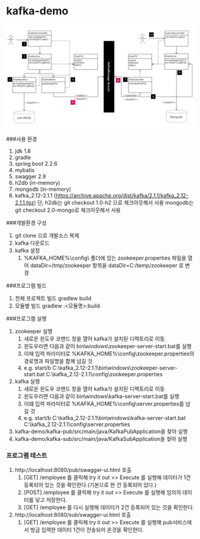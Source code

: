# kafka-demo
![](images/tag-v2.0-mongo.png)


###사용 환경
1. jdk 1.8 
2. gradle
3. spring boot 2.2.6
4. mybatis
5. swagger 2.9
6. h2db (in-memory) 
7. mongodb (in-memory)
8. kafka_2.12-2.1.1 (https://archive.apache.org/dist/kafka/2.1.1/kafka_2.12-2.1.1.tgz)
단, h2db는 git checkout 1.0-h2 으로 체크아웃해서 사용
mongodb는 git checkout 2.0-mongo로 체크아웃해서 사용

###개발환경 구성
1. git clone <url> 으로 개발소스 복제
2. kafka 다운로드
3. kafka 설정
   1. %KAFKA_HOME%\config\ 폴더에 있는 zookeeper.properties 파일을 열어 dataDir=/tmp/zookeeper 항목을 dataDir=C:/temp/zookeeper 로 변경

###프로그램 빌드
1. 전체 프로젝트 빌드
   gradlew build
2. 모듈별 빌드
   gradlew :<모듈명>:build

###프로그램 실행
1. zookeeper 실행
   1. 새로운 윈도우 코맨드 창을 열어 kafka가 설치된 디렉토리로 이동
   2. 윈도우라면 다음과 같이 bin\windows\zookeeper-server-start.bat를 실행
   3. 이때 입력 파라미터로 %KAFKA_HOME%\config\zookeeper.properties의 경로명과 파일명을 함께 넘길 것
   4. e.g. start/b C:\kafka_2.12-2.1.1\bin\windows\zookeeper-server-start.bat C:\kafka_2.12-2.1.1\config\zookeeper.properties
2. kafka 실행
   1. 새로운 윈도우 코맨드 창을 열어 kafka가 설치된 디렉토리로 이동 
   2. 윈도우라면 다음과 같이 bin\windows\kafka-server-start.bat를 실행
   3. 이떄 입력 파라미터로 %KAFKA_HOME%\config\server.properties를 넘길 것
   4. e.g. start/b C:\kafka_2.12-2.1.1\bin\windows\kafka-server-start.bat C:\kafka_2.12-2.1.1\config\server.properties
3. kafka-demo/kafka-pub/src/main/java/KafkaPubApplication을 찾아 실행
4. kafka-demo/kafka-sub/src/main/java/KafkaSubApplication을 찾아 실행

### 프로그램 테스트
1. http://localhost:8080/pub/swagger-ui.html 호출
   1. [GET] /employee 를 클릭해 try it out >> Execute 를 실행해 데이터가 1건 등록되어 있는 것을 확인한다.(기본으로 한 건 등록되어 있다.)
   2. [POST] /employee 를 클릭해 try it out >> Execute 를 실행해 임의의 데이터를 넣고 저장한다.
   3. [GET] /employee 를 다시 실행해 데이터가 2건 등록되어 있는 것을 확인한다.
2. http://localhost:8080/sub/swagger-ui.html 호출
   1. [GET] /employee 를 클릭해 try it out >> Execute 를 실행해 pub서비스에서 방금 입력한 데이터 1건이 전송되어 온것을 확인한다.

